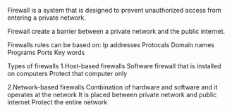 Firewall is a system that is designed to prevent unauthorized access from entering a private network.

Firewall create a barrier between a private network and the public internet.

Firewalls rules can be based on:
   Ip addresses
   Protocals
   Domain names 
   Programs
   Ports
  Key words

Types of firewalls
1.Host-based firewalls
  Software firewall that is installed on computers
  Protect that computer only

2.Network-based firewalls
  Combination of hardware and software and it operates at the network
  It is placed between private network and public internet
  Protect the entire network 
 
